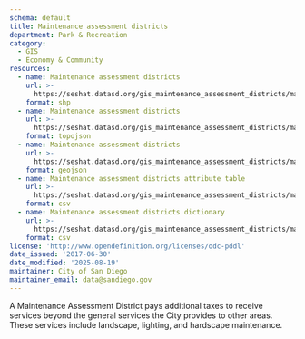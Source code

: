 ```yaml
---
schema: default
title: Maintenance assessment districts
department: Park & Recreation
category:
  - GIS
  - Economy & Community
resources:
  - name: Maintenance assessment districts
    url: >-
      https://seshat.datasd.org/gis_maintenance_assessment_districts/maintenance_assessment_districts_datasd.zip
    format: shp
  - name: Maintenance assessment districts
    url: >-
      https://seshat.datasd.org/gis_maintenance_assessment_districts/maintenance_assessment_districts_datasd.topo.json
    format: topojson
  - name: Maintenance assessment districts
    url: >-
      https://seshat.datasd.org/gis_maintenance_assessment_districts/maintenance_assessment_districts_datasd.geojson
    format: geojson
  - name: Maintenance assessment districts attribute table
    url: >-
      https://seshat.datasd.org/gis_maintenance_assessment_districts/maintenance_assessment_districts_datasd.csv
    format: csv
  - name: Maintenance assessment districts dictionary
    url: >-
      https://seshat.datasd.org/gis_maintenance_assessment_districts/maintenance_assessment_districts_dictionary_datasd.csv
    format: csv
license: 'http://www.opendefinition.org/licenses/odc-pddl'
date_issued: '2017-06-30'
date_modified: '2025-08-19'
maintainer: City of San Diego
maintainer_email: data@sandiego.gov
---
```

A Maintenance Assessment District pays additional taxes to receive services beyond the general services the City provides to other areas. These services include landscape, lighting, and hardscape maintenance.
<!--more-->
